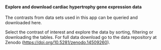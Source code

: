 #### Explore and download cardiac hypertrophy gene expression data

The contrasts from data sets used in this app can be queried and downloaded here.

Select the contrast of interest and explore the data by sorting, filtering or downloading the tables. 
For full data download go to the data repository at Zenodo (https://doi.org/10.5281/zenodo.14509260).









